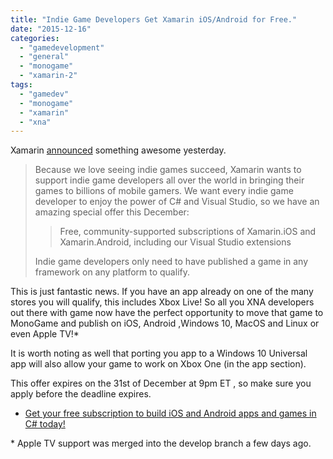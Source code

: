 ```yaml
---
title: "Indie Game Developers Get Xamarin iOS/Android for Free."
date: "2015-12-16"
categories: 
  - "gamedevelopment"
  - "general"
  - "monogame"
  - "xamarin-2"
tags: 
  - "gamedev"
  - "monogame"
  - "xamarin"
  - "xna"
---
```


Xamarin [announced](https://blog.xamarin.com/indie-game-developers-get-xamarin-for-free/) something awesome yesterday.

> Because we love seeing indie games succeed, Xamarin wants to support indie game developers all over the world in bringing their games to billions of mobile gamers. We want every indie game developer to enjoy the power of C# and Visual Studio, so we have an amazing special offer this December:
> 
> > Free, community-supported subscriptions of Xamarin.iOS and Xamarin.Android, including our Visual Studio extensions
> 
> Indie game developers only need to have published a game in any framework on any platform to qualify.

This is just fantastic news. If you have an app already on one of the many stores you will qualify, this includes Xbox Live! So all you XNA developers out there with game now have the perfect opportunity to move that game to MonoGame and publish on iOS, Android ,Windows 10, MacOS and Linux or even Apple TV!\*

It is worth noting as well that porting you app to a Windows 10 Universal app will also allow your game to work on Xbox One (in the app section).

This offer expires on the 31st of December at 9pm ET , so make sure you apply before the deadline expires.

- [Get your free subscription to build iOS and Android apps and games in C# today!](https://resources.xamarin.com/xamarin-for-indie-game-developers.html)

\* Apple TV support was merged into the develop branch a few days ago.

